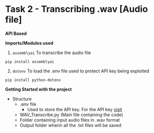 # Task 2 - Transcribing .wav [Audio file]

**API Based**

**Imports/Modules used**

1. ```assemblyai``` To transcribe the audio file
```
pip install assemblyai 
```

2. ```dotenv``` To load the .env file used to protect API key being exploited
```
pip install python-dotenv
```

**Getting Started with the project**

* Structure
  * .env file
    * Used to store the API key. For the API key [visit](https://www.assemblyai.com/)
  * WAV_Transcribe.py (Main file containing the code)
  * Folder containing input audio files in .wav format
  * Output folder wherin all the .txt files will be saved
